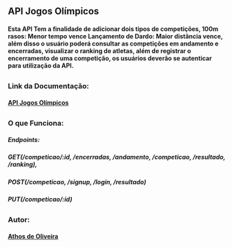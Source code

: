 ## API Jogos Olímpicos

#### Esta API Tem a finalidade de adicionar dois tipos de competições, 100m rasos: Menor tempo vence Lançamento de Dardo: Maior distância vence, além disso o usuário poderá consultar as competições em andamento e encerradas, visualizar o ranking de atletas, além de registrar o encerramento de uma competição, os usuários deverão se autenticar para utilização da API.
##
### Link da Documentação:
#### [API Jogos Olímpicos](https://documenter.getpostman.com/view/15418246/UzdzTR5A)
##
### O que Funciona: 
##### Endpoints:
##### GET(/competicao/:id, /encerradas, /andamento, /competicao, /resultado, /ranking),
##### POST(/competicao, /signup, /login, /resultado)
##### PUT(/competicao/:id)
##
### Autor:
#### [Athos de Oliveira](https://github.com/future4code/Athos-Oliveira)
